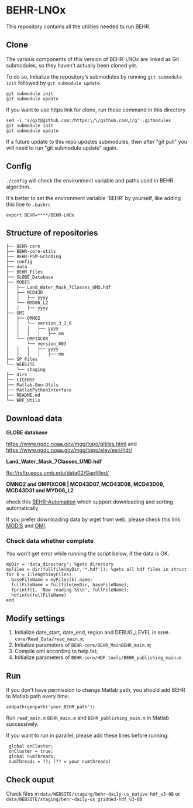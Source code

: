 # BEHR-LNOx

This repository contains all the utilities needed to run BEHR.

## Clone

The various components of this version of BEHR-LNOx are linked as Git submodules, so they haven't actually been cloned yet.

To do so, Initialize the repository’s submodules by running `git submodule init` followed by `git submodule update`.

```
git submodule init
git submodule update
```

If you want to use https link for clone, run these command in this directory

```
sed -i 's/git@github.com:/https:\/\/github.com\//g' .gitmodules
git submodule init
git submodule update
```

If a future update to this repo updates submodules, then after "git pull" you will need to run "git submodule update" again.

## Config

`./config` will check the environment variable and paths used in BEHR algorithm.

It's better to set the environment variable 'BEHR' by yourself, like adding this line to `.bashrc`

```
export BEHR=****/BEHR-LNOx
```

## Structure of repositories

```
├── BEHR-core
├── BEHR-core-utils
├── BEHR-PSM-Gridding
├── config
├── data
├── BEHR_Files
├── GLOBE_Database
├── MODIS
│   ├── Land_Water_Mask_7Classes_UMD.hdf
│   ├── MCD43D
│   │   ├── yyyy
│   └── MYD06_L2
│   │   ├── yyyy
├── OMI
│   ├── OMNO2
│   │   └── version_3_3_0
│   │   │   ├── yyyy
│   │   │   │   ├── mm
│   └── OMPIXCOR
│       └── version_003
│   │   │   ├── yyyy
│   │   │   │   ├── mm
├── SP_Files
└── WEBSITE
    └── staging
├── dirs
├── LICENSE
├── Matlab-Gen-Utils
├── MatlabPythonInterface
├── README.md
└── WRF_Utils
```

## Download data

**GLOBE database**

https://www.ngdc.noaa.gov/mgg/topo/gltiles.html and https://www.ngdc.noaa.gov/mgg/topo/elev/esri/hdr/

**Land_Water_Mask_7Classes_UMD.hdf**

ftp://rsftp.eeos.umb.edu/data02/Gapfilled/

**OMNO2 and OMPIXCOR | MCD43D07, MCD43D08, MCD43D09, MCD43D31 and MYD06_L2**

check this [BEHR-Automation](https://github.com/zxdawn/BEHR-Automation) which support downloading and sorting automatically

If you prefer downloading data by wget from web, please check this link: [MODIS](https://ladsweb.modaps.eosdis.nasa.gov/search/) and [OMI](https://disc.gsfc.nasa.gov/information/howto/5761bc6a5ad5a18811681bae/how-to-download-data-files-from-https-service-with-wget).

### Check data whether complete

You won't get error while running the script below, if the data is OK.
```
myDir = 'data_directory'; %gets directory
myFiles = dir(fullfile(myDir,'*.hdf')); %gets all hdf files in struct
for k = 1:length(myFiles)
  baseFileName = myFiles(k).name;
  fullFileName = fullfile(myDir, baseFileName);
  fprintf(1, 'Now reading %s\n', fullFileName);
  hdfinfo(fullFileName)
end
```

## Modify settings

1. Initialize date_start, date_end, region and DEBUG_LEVEL in `BEHR-core/Read_Data/read_main.m`;
2. Initialize parameters of `BEHR-core/BEHR_MainBEHR_main.m`;
3. Compile omi according to help.txt;
4. Initialize parameters of `BEHR-core/HDF tools/BEHR_publishing_main.m`

## Run

If you don't have permission to change Matlab path, you should add BEHR to Matlab path every time:

`addpath(genpath('your_BEHR_path'))`

Run `read_main.m` `BEHR_main.m`  and `BEHR_publishing_main.m` in Matlab successively.

If you want to run in parallel, please add these lines before running:

```
 global onCluster;
 onCluster = true;
 global numThreads;
 numThreads = ??; (?? = your numthreads)
```

## Check ouput

Check files in `data/WEBSITE/staging/behr-daily-us_native-hdf_v3-0B` or `data/WEBSITE/staging/behr-daily-us_gridded-hdf_v3-0B`
